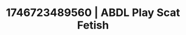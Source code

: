---
categories:
- AI-generated
- Softcore surrealism
- Self-pleasure
- Flushed skin
- Intimate rituals
- Mirror play
- ASMR
- Cosplay
image: /assets/images/1746723489560.jpg
layout: post
seo:
  description: Featured content with artistic ABDL Play, Scat Fetish. HD images available.
  keywords: ABDL Play, Scat Fetish
  og_image: /assets/images/1746723489560.jpg
  schema_type: VisualArtwork
tags:
- ABDL Play
- '#1746723489560'
- Scat Fetish
title: 1746723489560 | ABDL Play Scat Fetish
---